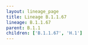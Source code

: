 ```yaml
---
layout: lineage_page
title: Lineage B.1.1.67
lineage: B.1.1.67
parent: B.1.1
children: ['B.1.1.67', 'H.1']
---
```

